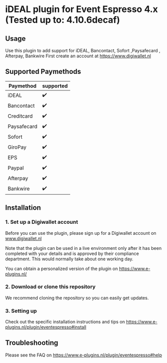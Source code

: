 # iDEAL plugin for Event Espresso 4.x (Tested up to: 4.10.6decaf)

## Usage
Use this plugin to add support for iDEAL, Bancontact, Sofort ,Paysafecard , Afterpay, Bankwire
First create an account at https://www.digiwallet.nl


## Supported Paymethods
| Paymethod	|   supported	| 
|-------------	|---	|
| iDEAL	|:heavy_check_mark:	|
| Bancontact	|:heavy_check_mark:	|
| Creditcard	|:heavy_check_mark:	|
| Paysafecard	|:heavy_check_mark:	|
| Sofort	|:heavy_check_mark:	|
| GiroPay	|:heavy_check_mark:	|
| EPS	|:heavy_check_mark:	|
| Paypal	|:heavy_check_mark:	|
| Afterpay	|:heavy_check_mark:	|
| Bankwire	|:heavy_check_mark:	|


## Installation

### 1. Set up a Digiwallet account
Before you can use the plugin, please sign up for a Digiwallet account on www.digiwallet.nl

Note that the plugin can be used in a live environment only after it has been completed with your details and
is approved by their compliance department. This would normally take about one working day. 

You can obtain a personalized version of the plugin on https://www.e-plugins.nl/

### 2. Download or clone this repository

We recommend cloning the repository so you can easily get updates. 

### 3. Setting up

Check out the specific installation instructions and tips on https://www.e-plugins.nl/plugin/eventespresso#install


## Troubleshooting

Please see the FAQ on https://www.e-plugins.nl/plugin/eventespresso#help

